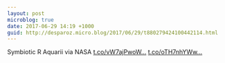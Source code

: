 ```yaml
---
layout: post
microblog: true
date: 2017-06-29 14:19 +1000
guid: http://desparoz.micro.blog/2017/06/29/t880279424100442114.html
---
```

Symbiotic R Aquarii via NASA [t.co/vW7ajPwoW...](https://t.co/vW7ajPwoW4) [t.co/oTH7nhYWw...](https://t.co/oTH7nhYWwD)
